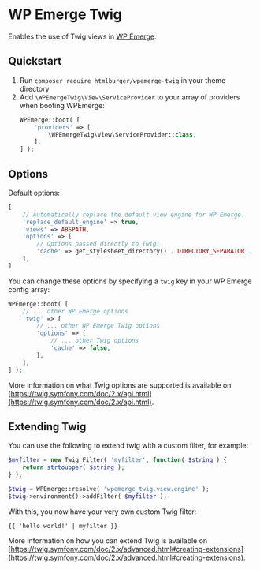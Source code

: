 # WP Emerge Twig

Enables the use of Twig views in [WP Emerge](https://github.com/htmlburger/wpemerge).

## Quickstart

1. Run `composer require htmlburger/wpemerge-twig` in your theme directory
1. Add `\WPEmergeTwig\View\ServiceProvider` to your array of providers when booting WPEmerge:
    ```php
    WPEmerge::boot( [
        'providers' => [
            \WPEmergeTwig\View\ServiceProvider::class,
        ],
    ] );
    ```

## Options

Default options:
```php
[
	// Automatically replace the default view engine for WP Emerge.
    'replace_default_engine' => true,
    'views' => ABSPATH,
    'options' => [
        // Options passed directly to Twig:
        'cache' => get_stylesheet_directory() . DIRECTORY_SEPARATOR . 'cache' . DIRECTORY_SEPARATOR . 'twig',
    ],
]
```

You can change these options by specifying a `twig` key in your WP Emerge config array:
```php
WPEmerge::boot( [
    // ... other WP Emerge options
    'twig' => [
        // ... other WP Emerge Twig options
        'options' => [
            // ... other Twig options
            'cache' => false,
        ],
    ],
] );
```

More information on what Twig options are supported is available on [https://twig.symfony.com/doc/2.x/api.html](https://twig.symfony.com/doc/2.x/api.html).

## Extending Twig

You can use the following to extend twig with a custom filter, for example:
```php
$myfilter = new Twig_Filter( 'myfilter', function( $string ) {
    return strtoupper( $string );
} );

$twig = WPEmerge::resolve( 'wpemerge_twig.view.engine' );
$twig->environment()->addFilter( $myfilter );
```
With this, you now have your very own custom Twig filter:
```twig
{{ 'hello world!' | myfilter }}
```

More information on how you can extend Twig is available on [https://twig.symfony.com/doc/2.x/advanced.html#creating-extensions](https://twig.symfony.com/doc/2.x/advanced.html#creating-extensions).
